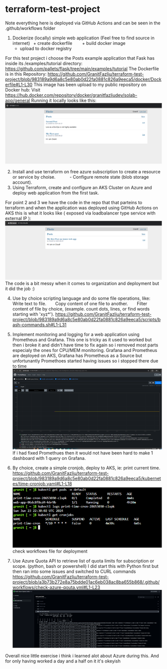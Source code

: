 # terraform-test-project

Note everything here is deployed via GitHub Actions and can be seen in the .github/workflows folder

1)  Dockerize (locally) simple web application (Feel free to find source in internet)
    + create dockerfile 
    + build docker image 
    + upload to docker registry

   For this test project i choose the Posts example application that Fask has inside its /examples/tutorial directory:
   https://github.com/pallets/flask/tree/main/examples/tutorial
   The Dockerfile is in this Repository:
   https://github.com/GranitFazliu/terraform-test-project/blob/983189a9d6a8c5e80ab0d22fa0881c826a9eeca5/docker/Dockerfile#L1-L30
  This image has been upload to my public repository on Docker hub: 
  Visit https://hub.docker.com/repository/docker/granitfazliudev/solab-app/general
  Running it locally looks like this:
 ![Alt text](images/simple-app-localy.PNG) 

2) Install and use terraform on free azure subscription to create a resource or service by choise.
      - Configure remote state (blob storage account).
3) Using Terraform, create and configure an AKS Cluster on Azure and deploy web application from the first task.

For point 2 and 3 we have the code in the repo that that parteins to terraform and when the application was deployed using GitHub Actions on AKS this is what it looks like ( exposed via loadbalancer type service with external IP ):
![Alt text](/images/simple-app-azure.PNG) 
The code is a bit messy when it comes to organization and deployment but it did the job :)

4)  Use by choice scripting language and do some file operations, like:
    Write text to file.
    Copy content of one file to another.
    Filter content of file by choice, (example. count dots, lines, or find words starting with 'xyz*').
    https://github.com/GranitFazliu/terraform-test-project/blob/983189a9d6a8c5e80ab0d22fa0881c826a9eeca5/scripts/bash-commands.sh#L1-L31

5)  Implement monitoring and logging for a web application using Prometheus and Grafana.
    This one is tricky as it used to worked but then i broke it and didn't have time to fix again so i removed most parts especialy the ones for CPU/MEM monitoring.
    Grafana and Prometheus are deployed on AKS, Grafana has Prometheus as a Source but unfortunantly Promethoes started having issues so i stopped there due to time
    ![Alt text](/images/prometheus-up-time-graph.PNG) 
    If i had fixed Promethues then it would not have been hard to make 1 dashboard with 1 query on Grafana.

6) By choice, create a simple cronjob, deploy to AKS, ie: print current time.
   https://github.com/GranitFazliu/terraform-test-project/blob/983189a9d6a8c5e80ab0d22fa0881c826a9eeca5/kubernetes/time-cronjob.yaml#L1-L18
   ![Alt text](/images/cronjob-pod-logs-aks.PNG) 
   check workflows file for deployment
7) Use Azure Quota API to retrieve list of quota limits for subscription or scope. (python, bash or powershell)
I did start this with Python first but then ran into some issues and switched to CURL commands
https://github.com/GranitFazliu/terraform-test-project/blob/a3b73b272e8a75bdde01ac6eb038ac8ba655b868/.github/workflows/check-azure-qouta.yml#L1-L23
 ![Alt text](/images/fetch-quota-data.PNG) 

Overall nice little exercise i think i learned alot about Azure during this. And for only having worked a day and a half on it it's okeyish
